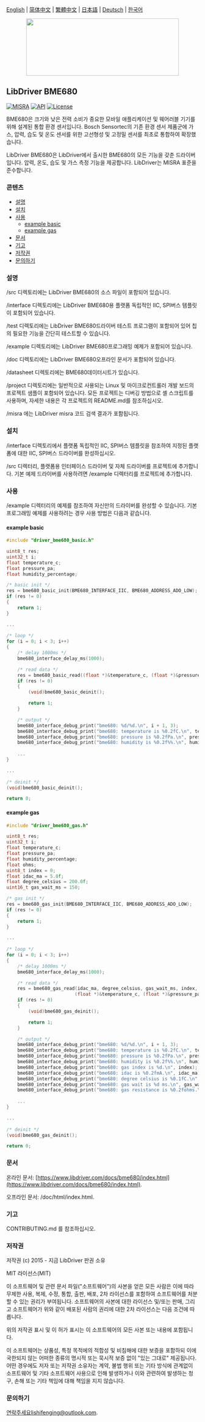 [English](/README.md) | [ 简体中文](/README_zh-Hans.md) | [繁體中文](/README_zh-Hant.md) | [日本語](/README_ja.md) | [Deutsch](/README_de.md) | [한국어](/README_ko.md)

<div align=center>
<img src="/doc/image/logo.svg" width="400" height="150"/>
</div>

## LibDriver BME680

[![MISRA](https://img.shields.io/badge/misra-compliant-brightgreen.svg)](/misra/README.md) [![API](https://img.shields.io/badge/api-reference-blue.svg)](https://www.libdriver.com/docs/bme680/index.html) [![License](https://img.shields.io/badge/license-MIT-brightgreen.svg)](/LICENSE)

BME680은 크기와 낮은 전력 소비가 중요한 모바일 애플리케이션 및 웨어러블 기기를 위해 설계된 통합 환경 센서입니다. Bosch Sensortec의 기존 환경 센서 제품군에 가스, 압력, 습도 및 온도 센서를 위한 고선형성 및 고정밀 센서를 최초로 통합하여 확장했습니다.

LibDriver BME680은 LibDriver에서 출시한 BME680의 모든 기능을 갖춘 드라이버입니다. 압력, 온도, 습도 및 가스 측정 기능을 제공합니다. LibDriver는 MISRA 표준을 준수합니다.

### 콘텐츠

  - [설명](#설명)
  - [설치](#설치)
  - [사용](#사용)
    - [example basic](#example-basic)
    - [example gas](#example-gas)
  - [문서](#문서)
  - [기고](#기고)
  - [저작권](#저작권)
  - [문의하기](#문의하기)

### 설명

/src 디렉토리에는 LibDriver BME680의 소스 파일이 포함되어 있습니다.

/interface 디렉토리에는 LibDriver BME680용 플랫폼 독립적인 IIC, SPI버스 템플릿이 포함되어 있습니다.

/test 디렉토리에는 LibDriver BME680드라이버 테스트 프로그램이 포함되어 있어 칩의 필요한 기능을 간단히 테스트할 수 있습니다.

/example 디렉토리에는 LibDriver BME680프로그래밍 예제가 포함되어 있습니다.

/doc 디렉토리에는 LibDriver BME680오프라인 문서가 포함되어 있습니다.

/datasheet 디렉토리에는 BME680데이터시트가 있습니다.

/project 디렉토리에는 일반적으로 사용되는 Linux 및 마이크로컨트롤러 개발 보드의 프로젝트 샘플이 포함되어 있습니다. 모든 프로젝트는 디버깅 방법으로 셸 스크립트를 사용하며, 자세한 내용은 각 프로젝트의 README.md를 참조하십시오.

/misra 에는 LibDriver misra 코드 검색 결과가 포함됩니다.

### 설치

/interface 디렉토리에서 플랫폼 독립적인 IIC, SPI버스 템플릿을 참조하여 지정된 플랫폼에 대한 IIC, SPI버스 드라이버를 완성하십시오.

/src 디렉터리, 플랫폼용 인터페이스 드라이버 및 자체 드라이버를 프로젝트에 추가합니다. 기본 예제 드라이버를 사용하려면 /example 디렉터리를 프로젝트에 추가합니다.

### 사용

/example 디렉터리의 예제를 참조하여 자신만의 드라이버를 완성할 수 있습니다. 기본 프로그래밍 예제를 사용하려는 경우 사용 방법은 다음과 같습니다.

#### example basic

```C
#include "driver_bme680_basic.h"

uint8_t res;
uint32_t i;
float temperature_c;
float pressure_pa;
float humidity_percentage;

/* basic init */
res = bme680_basic_init(BME680_INTERFACE_IIC, BME680_ADDRESS_ADO_LOW);
if (res != 0)
{
    return 1;
}

...
    
/* loop */
for (i = 0; i < 3; i++)
{
    /* delay 1000ms */
    bme680_interface_delay_ms(1000);

    /* read data */
    res = bme680_basic_read((float *)&temperature_c, (float *)&pressure_pa, (float *)&humidity_percentage);
    if (res != 0)
    {
        (void)bme680_basic_deinit();

        return 1;
    }

    /* output */
    bme680_interface_debug_print("bme680: %d/%d.\n", i + 1, 3);
    bme680_interface_debug_print("bme680: temperature is %0.2fC.\n", temperature_c);
    bme680_interface_debug_print("bme680: pressure is %0.2fPa.\n", pressure_pa);
    bme680_interface_debug_print("bme680: humidity is %0.2f%%.\n", humidity_percentage);
    
    ...
}

...
    
/* deinit */
(void)bme680_basic_deinit();

return 0;
```

#### example gas

```C
#include "driver_bme680_gas.h"

uint8_t res;
uint32_t i;
float temperature_c;
float pressure_pa;
float humidity_percentage;
float ohms;
uint8_t index = 0;
float idac_ma = 5.0f;
float degree_celsius = 200.0f;
uint16_t gas_wait_ms = 150;

/* gas init */
res = bme680_gas_init(BME680_INTERFACE_IIC, BME680_ADDRESS_ADO_LOW);
if (res != 0)
{
    return 1;
}

...
    
/* loop */
for (i = 0; i < 3; i++)
{
    /* delay 1000ms */
    bme680_interface_delay_ms(1000);

    /* read data */
    res = bme680_gas_read(idac_ma, degree_celsius, gas_wait_ms, index,
                         (float *)&temperature_c, (float *)&pressure_pa, (float *)&humidity_percentage, (float *)&ohms);
    if (res != 0)
    {
        (void)bme680_gas_deinit();

        return 1;
    }

    /* output */
    bme680_interface_debug_print("bme680: %d/%d.\n", i + 1, 3);
    bme680_interface_debug_print("bme680: temperature is %0.2fC.\n", temperature_c);
    bme680_interface_debug_print("bme680: pressure is %0.2fPa.\n", pressure_pa);
    bme680_interface_debug_print("bme680: humidity is %0.2f%%.\n", humidity_percentage);
    bme680_interface_debug_print("bme680: gas index is %d.\n", index);
    bme680_interface_debug_print("bme680: idac is %0.2fmA.\n", idac_ma);
    bme680_interface_debug_print("bme680: degree celsius is %0.1fC.\n", degree_celsius);
    bme680_interface_debug_print("bme680: gas wait is %d ms.\n", gas_wait_ms);
    bme680_interface_debug_print("bme680: gas resistance is %0.2fohms.\n", ohms);
    
    ...
}

...
    
/* deinit */
(void)bme680_gas_deinit();

return 0;
```

### 문서

온라인 문서: [https://www.libdriver.com/docs/bme680/index.html](https://www.libdriver.com/docs/bme680/index.html).

오프라인 문서: /doc/html/index.html.

### 기고

CONTRIBUTING.md 를 참조하십시오.

### 저작권

저작권 (c) 2015 - 지금 LibDriver 판권 소유

MIT 라이선스(MIT)

이 소프트웨어 및 관련 문서 파일("소프트웨어")의 사본을 얻은 모든 사람은 이에 따라 무제한 사용, 복제, 수정, 통합, 출판, 배포, 2차 라이선스를 포함하여 소프트웨어를 처분할 수 있는 권리가 부여됩니다. 소프트웨어의 사본에 대한 라이선스 및/또는 판매, 그리고 소프트웨어가 위와 같이 배포된 사람의 권리에 대한 2차 라이선스는 다음 조건에 따릅니다.

위의 저작권 표시 및 이 허가 표시는 이 소프트웨어의 모든 사본 또는 내용에 포함됩니다.

이 소프트웨어는 상품성, 특정 목적에의 적합성 및 비침해에 대한 보증을 포함하되 이에 국한되지 않는 어떠한 종류의 명시적 또는 묵시적 보증 없이 "있는 그대로" 제공됩니다. 어떤 경우에도 저자 또는 저작권 소유자는 계약, 불법 행위 또는 기타 방식에 관계없이 소프트웨어 및 기타 소프트웨어 사용으로 인해 발생하거나 이와 관련하여 발생하는 청구, 손해 또는 기타 책임에 대해 책임을 지지 않습니다.

### 문의하기

연락주세요lishifenging@outlook.com.